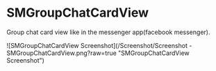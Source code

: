 # SMGroupChatCardView
Group chat card view like in the messenger app(facebook messenger).

![SMGroupChatCardView Screenshot](/Screenshot/Screenshot - SMGroupChatCardView.png?raw=true "SMGroupChatCardView Screenshot")